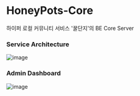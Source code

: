 # HoneyPots-Core
하이퍼 로컬 커뮤니티 서비스 '꿀단지'의 BE Core Server

### Service Architecture
![image](https://user-images.githubusercontent.com/61186671/204089881-8c419143-fb67-4045-9709-e9d33023533f.png)

### Admin Dashboard
![image](https://user-images.githubusercontent.com/61186671/187340492-de870415-c86c-4ec9-b65e-f2a9088b6780.png)
